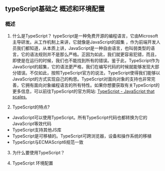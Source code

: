 ## typeScript基础之 概述和环境配置

### 概述

1. 什么是TypeScript？
  typeScript是一种免费开源的编程语言，它由Microsoft主导研发。从工作机制上来讲，它就像是JavaScript的超集 ，作为前端开发人员我们都知道，从本质上讲，JavaScript是一种自由语言，也叫弱类型的语言，它的语法规则并不是那么严格。正因为如此，我们就更容易犯错，而且，即使是在运行的时候，我们也不能找到所有的错误。鉴于此，TypeScript作为JavaScript的超集，它的语法更严格，我们在编写代码的时候就能够发现大部分错误。不仅如此，按照TypeScript官方的说法，TypeScript使得我们能够以JavaScript的方式实现自己的构思。TypeScript对面向对象的支持也非常完善，它拥有面向对象编程语言的所有特性。如果你想要获取有关TypeScript的更多信息，可以前往TypeScript的官方网站: <a href="http://www.typescriptlang.org/">TypeScript - JavaScript that scales.</a>



2. TypeScript的特点?
  - JavaScript可以使用TypeScript。所有TypeScript代码也都转换为它的JavaScript等效代码
  - TypeScript支持其他JS库
  - TypeScript是可移植的。TypeScript可跨浏览器，设备和操作系统的移植
  - TypeScript与ECMAScript6规范一致

3. 为什么要使用TypeScript？
  



4. TypeScript 环境配置




